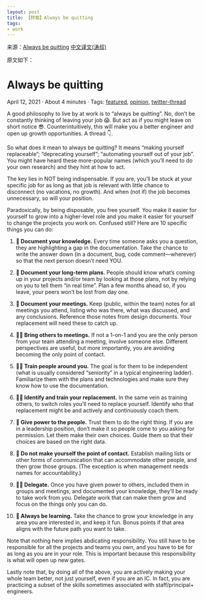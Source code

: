 ```yaml
---
layout: post
title: 【转载】Always be quitting
tags:
- work
---
```


来源：[Always be quitting](https://jmmv.dev/2021/04/always-be-quitting.html)  [中文译文(涛叔)](https://taoshu.in/career/always-be-quitting.html)

原文如下：

# Always be quitting

April 12, 2021 · About 4 minutes · Tags: [featured](https://jmmv.dev/tags/featured), [opinion](https://jmmv.dev/tags/opinion), [twitter-thread](https://jmmv.dev/tags/twitter-thread)

A good philosophy to live by at work is to “always be quitting”. No, don’t be constantly thinking of leaving your job 😱. But act as if you might leave on short notice 😎. Counterintuitively, this will make you a better engineer and open up growth opportunities. A thread 👇.

So what does it mean to always be quitting? It means “making yourself replaceable”; “deprecating yourself”; “automating yourself out of your job”. You might have heard these more-popular names (which you’ll need to do your own research) and they hint at how to act.

The key lies in NOT being indispensable. If you are, you’ll be stuck at your specific job for as long as that job is relevant with little chance to disconnect (no vacations, no growth). And when (not if) the job becomes unnecessary, so will your position.

Paradoxically, by being disposable, you free yourself. You make it easier for yourself to grow into a higher-level role and you make it easier for yourself to change the projects you work on. Confused still? Here are 10 specific things you can do:

1. **📕 Document your knowledge.** Every time someone asks you a question, they are highlighting a gap in the documentation. Take the chance to write the answer down (in a document, bug, code comment—wherever) so that the next person doesn’t need YOU.
    
2. **🏁 Document your long-term plans.** People should know what’s coming up in your projects and/or team by looking at those plans, not by relying on you to tell them “in real time”. Plan a few months ahead so, if you leave, your peers won’t be lost from day one.
    
3. **🤝 Document your meetings.** Keep (public, within the team) notes for all meetings you attend, listing who was there, what was discussed, and any conclusions. Reference those notes from design documents. Your replacement will need these to catch up.
    
4. **🚶‍♂️ Bring others to meetings.** If not a 1-on-1 and you are the only person from your team attending a meeting, involve someone else. Different perspectives are useful, but more importantly, you are avoiding becoming the only point of contact.
    
5. **👩‍🔧 Train people around you.** The goal is for them to be independent (what is usually considered “seniority” in a typical engineering ladder). Familiarize them with the plans and technologies and make sure they know how to use the documentation.
    
6. **👩‍🎓 Identify and train your replacement.** In the same vein as training others, to switch roles you’ll need to replace yourself. Identify who that replacement might be and actively and continuously coach them.
    
7. **🔑 Give power to the people.** Trust them to do the right thing. If you are in a leadership position, don’t make it so people come to you asking for permission. Let them make their own choices. Guide them so that their choices are based on the right data.
    
8. **📧 Do not make yourself the point of contact.** Establish mailing lists or other forms of communication that can accommodate other people, and then grow those groups. (The exception is when management needs names for accountability.)
    
9. **👨‍💼 Delegate.** Once you have given power to others, included them in groups and meetings, and documented your knowledge, they’ll be ready to take work from you. Delegate work that can make them grow and focus on the things only you can do.
    
10. **🏫 Always be learning.** Take the chance to grow your knowledge in any area you are interested in, and keep it fun. Bonus points if that area aligns with the future path you want to take.
    

Note that nothing here implies abdicating responsibility. You still have to be responsible for all the projects and teams you own, and you have to be for as long as you are in your role. This is important because this responsibility is what will open up new gates.

Lastly note that, by doing all of the above, you are actively making your whole team better, not just yourself, even if you are an IC. In fact, you are practicing a subset of the skills sometimes associated with staff/principal+ engineers.